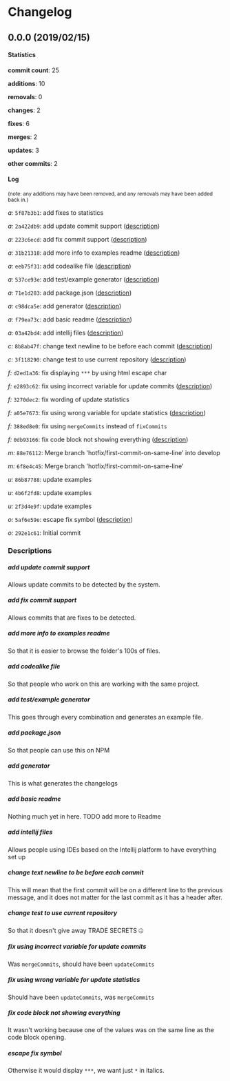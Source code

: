 # Changelog
## 0.0.0 (2019/02/15)
#### Statistics
**commit count**: 25

**additions**: 10

**removals**: 0

**changes**: 2

**fixes**: 6

**merges**: 2

**updates**: 3

**other commits**: 2

#### Log
<small>(note: any additions may have been removed, and any removals may have been added back in.)</small>

*a:* `5f87b3b1`: add fixes to statistics

*a:* `2a422db9`: add update commit support ([description](#add-update-commit-support-21))

*a:* `223c6ecd`: add fix commit support ([description](#add-fix-commit-support-21))

*a:* `31b21318`: add more info to examples readme ([description](#add-more-info-to-examples-readme-21))

*a:* `eeb75f31`: add codealike file ([description](#add-codealike-file-21))

*a:* `537ce93e`: add test/example generator ([description](#add-testexample-generator-21))

*a:* `71e1d283`: add package.json ([description](#add-packagejson-21))

*a:* `c98dca5e`: add generator ([description](#add-generator-21))

*a:* `f79ea73c`: add basic readme ([description](#add-basic-readme-21))

*a:* `03a42bd4`: add intellij files ([description](#add-intellij-files-21))

*c:* `8b8ab47f`: change text newline to be before each commit ([description](#change-text-newline-to-be-before-each-commit-21))

*c:* `3f118290`: change test to use current repository ([description](#change-test-to-use-current-repository-21))

*f:* `d2ed1a36`: fix displaying `***` by using html escape char

*f:* `e2893c62`: fix using incorrect variable for update commits ([description](#fix-using-incorrect-variable-for-update-commits-21))

*f:* `3270dec2`: fix wording of update statistics

*f:* `a05e7673`: fix using wrong variable for update statistics ([description](#fix-using-wrong-variable-for-update-statistics-21))

*f:* `388ed8e0`: fix using `mergeCommits` instead of `fixCommits`

*f:* `0db93166`: fix code block not showing everything ([description](#fix-code-block-not-showing-everything-21))

*m:* `88e76112`: Merge branch 'hotfix/first-commit-on-same-line' into develop

*m:* `6f8e4c45`: Merge branch 'hotfix/first-commit-on-same-line'

*u:* `86b87788`: update examples

*u:* `4b6f2fd8`: update examples

*u:* `2f3d4e9f`: update examples

*o:* `5af6e59e`: escape fix symbol ([description](#escape-fix-symbol-21))

*o:* `292e1c61`: Initial commit
### Descriptions
##### add update commit support
Allows update commits to be detected by the system.
##### add fix commit support
Allows commits that are fixes to be detected.
##### add more info to examples readme
So that it is easier to browse the folder's 100s of files.
##### add codealike file
So that people who work on this are working with the same project.
##### add test/example generator
This goes through every combination and generates an example file.
##### add package.json
So that people can use this on NPM
##### add generator
This is what generates the changelogs
##### add basic readme
Nothing much yet in here. TODO add more to Readme
##### add intellij files
Allows people using IDEs based on the Intellij platform to have everything set up
##### change text newline to be before each commit
This will mean that the first commit will be on a different line to the previous message, and it does not matter for the last commit as it has a header after.
##### change test to use current repository
So that it doesn't give away TRADE SECRETS 🤐
##### fix using incorrect variable for update commits
Was `mergeCommits`, should have been `updateCommits`
##### fix using wrong variable for update statistics
Should have been `updateCommits`, was `mergeCommits`
##### fix code block not showing everything
It wasn't working because one of the values was on the same line as the code block opening.
##### escape fix symbol
Otherwise it would display `***`, we want just `*` in italics.
